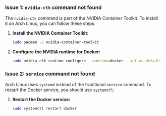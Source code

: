 ### Issue 1: `nvidia-ctk` command not found
The `nvidia-ctk` command is part of the NVIDIA Container Toolkit. To install it on Arch Linux, you can follow these steps:

1. **Install the NVIDIA Container Toolkit:**
   ```sh
   sudo pacman -S nvidia-container-toolkit
   ```

2. **Configure the NVIDIA runtime for Docker:**
   ```sh
   sudo nvidia-ctk runtime configure --runtime=docker --set-as-default
   ```

### Issue 2: `service` command not found
Arch Linux uses `systemd` instead of the traditional `service` command. To restart the Docker service, you should use `systemctl`:

1. **Restart the Docker service:**
   ```sh
   sudo systemctl restart docker
   ```
